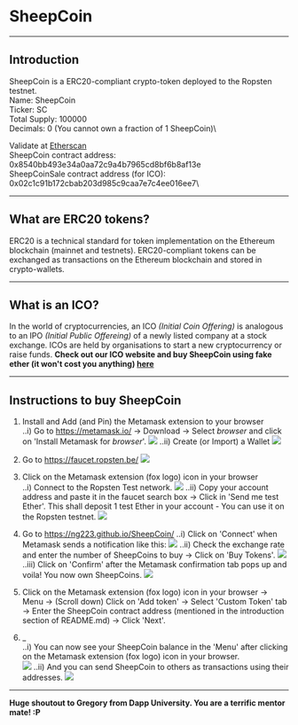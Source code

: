 # SheepCoin

---
## Introduction
SheepCoin is a ERC20-compliant crypto-token deployed to the Ropsten testnet.\
Name: SheepCoin\
Ticker: SC\
Total Supply: 100000\
Decimals: 0 (You cannot own a fraction of 1 SheepCoin)\

Validate at [Etherscan](https://ropsten.etherscan.io/)\
SheepCoin contract address: 0x8540bb493e34a0aa72c9a4b7965cd8bf6b8af13e\
SheepCoinSale contract address (for ICO): 0x02c1c91b172cbab203d985c9caa7e7c4ee016ee7\

---
## What are ERC20 tokens?
ERC20 is a technical standard for token implementation on the Ethereum blockchain (mainnet and testnets). ERC20-compliant tokens can be exchanged as transactions on the Ethereum blockchain and stored in crypto-wallets.

---
## What is an ICO?
In the world of cryptocurrencies, an ICO *(Initial Coin Offering)* is analogous to an IPO *(Initial Public Offereing)* of a newly listed company at a stock exchange. ICOs are held by organisations to start a new cryptocurrency or raise funds.
**Check out our ICO website and buy SheepCoin using fake ether (it won't cost you anything) [here](https://ng223.github.io/SheepCoin/)**

---
## Instructions to buy SheepCoin
 1. Install and Add (and Pin) the Metamask extension to your browser\
..i) Go to https://metamask.io/ -> Download -> Select *browser* and click on 'Install Metamask for *browser*'.
![](README_images/Screenshot_1_1.png)
..ii) Create (or Import) a Wallet
![](README_images/Screenshot_1_2.png)

 2. Go to https://faucet.ropsten.be/
![](README_images/Screenshot_2.png)

 3. Click on the Metamask extension (fox logo) icon in your browser\
..i) Connect to the Ropsten Test network.
![](README_images/Screenshot_3_1.png)
..ii) Copy your account address and paste it in the faucet search box -> Click in 'Send me test Ether'. This shall deposit 1 test Ether in your account - You can use it on the Ropsten testnet.
![](README_images/Screenshot_3_2.png)

 4. Go to https://ng223.github.io/SheepCoin/
 ..i) Click on 'Connect' when Metamask sends a notification like this:
![](README_images/Screenshot_4_1.png)
 ..ii) Check the exchange rate and enter the number of SheepCoins to buy -> Click on 'Buy Tokens'.
![](README_images/Screenshot_4_2.png)
 ..iii) Click on 'Confirm' after the Metamask confirmation tab pops up and voila! You now own SheepCoins.
![](README_images/Screenshot_4_3.png)

 5. Click on the Metamask extension (fox logo) icon in your browser -> Menu -> (Scroll down) Click on 'Add token' -> Select 'Custom Token' tab -> Enter the SheepCoin contract address (mentioned in the introduction section of README.md) -> Click 'Next'.

 6. _\
 ..i) You can now see your SheepCoin balance in the 'Menu' after clicking on the Metamask extension (fox logo) icon in your browser.  
![](README_images/Screenshot_6_1.png)
 ..ii) And you can send SheepCoin to others as transactions using their addresses.
![](README_images/Screenshot_6_2.png)

---

**Huge shoutout to Gregory from Dapp University. You are a terrific mentor mate! :P**
